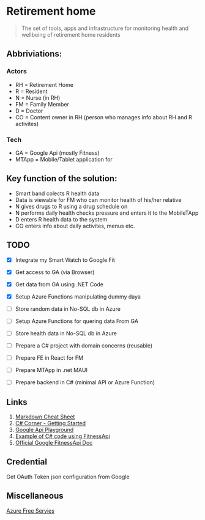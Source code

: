 # Retirement home
> The set of tools, apps and infrastructure for monitoring health and wellbeing of retirement home residents

## Abbriviations:
### Actors
- RH = Retirement Home
- R = Resident
- N = Nurse (in RH)
- FM = Family Member
- D = Doctor
- CO = Content owner in RH (person who manages info about RH and R activites)

### Tech
- GA = Google Api (mostly Fitness)
- MTApp = Mobile/Tablet application for 

## Key function of the solution:
- Smart band colects R health data
- Data is viewable for FM who can monitor health of his/her relative
- N gives drugs to R using a drug schedule on
- N performs daily health checks pressure and enters it to the MobileTApp
- D enters R health data to the system
- CO enters info about daily activites, menus etc.

## TODO
- [x] Integrate my Smart Watch to Google Fit
- [x] Get access to GA (via Browser)
- [x] Get data from GA using .NET Code
- [X] Setup Azure Functions manipulating dummy daya
- [ ] Store random data in No-SQL db in Azure
- [ ] Setup Azure Functions for quering data From GA
- [ ] Store health data in No-SQL db in Azure
- [ ] Prepare a C# project with domain concerns (reusable)
- [ ] Prepare FE in React for FM
- [ ] Prepare MTApp in .net MAUI
- [ ] Prepare backend in C# (minimal API or Azure Function)


## Links
1. [Markdown Cheat Sheet](https://www.markdownguide.org/cheat-sheet/)
1. [C# Corner - Getting Started](https://www.c-sharpcorner.com/article/getting-started-with-google-fitness-rest-api-part-2/)
1. [Google Api Playground](https://developers.google.com/oauthplayground/)
1. [Example of C# code using FitnessApi](https://keestalkstech.com/2016/07/getting-your-weight-from-google-fit-with-c/)
1. [Official Google FitnessApi Doc](https://developers.google.com/api-client-library/dotnet/apis/fitness/v1)

## Credential
Get OAuth Token json configuration from Google

## Miscellaneous
[Azure Free Servies](https://azure.microsoft.com/en-us/pricing/free-services)
